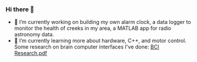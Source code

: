 ### Hi there 👋

<!--
**SarahWelvaert/sarahwelvaert** is a ✨ _special_ ✨ repository because its `README.md` (this file) appears on your GitHub profile.

Here are some ideas to get you started:


- 👯 I’m looking to collaborate on any embedded project!
- 🤔 I’m looking for help with ...
- 💬 Ask me about ...
- 📫 How to reach me: ...
- 😄 Pronouns: ...
- ⚡ Fun fact: ...
-->
- 🔭 I’m currently working on building my own alarm clock, a data logger to monitor the health of creeks in my area, a MATLAB app for radio astronomy data. 
- 🌱 I’m currently learning more about hardware, C++, and motor control.
Some research on brain computer interfaces I've done:
[BCI Research.pdf](https://github.com/SarahWelvaert/sarahwelvaert/files/11195998/Sarah.Welvaert.Research.Poster2.pdf)
